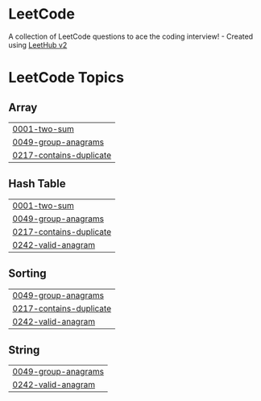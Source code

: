 # LeetCode
A collection of LeetCode questions to ace the coding interview! - Created using [LeetHub v2](https://github.com/arunbhardwaj/LeetHub-2.0)

<!---LeetCode Topics Start-->
# LeetCode Topics
## Array
|  |
| ------- |
| [0001-two-sum](https://github.com/lenia-z/LeetCode/tree/master/0001-two-sum) |
| [0049-group-anagrams](https://github.com/lenia-z/LeetCode/tree/master/0049-group-anagrams) |
| [0217-contains-duplicate](https://github.com/lenia-z/LeetCode/tree/master/0217-contains-duplicate) |
## Hash Table
|  |
| ------- |
| [0001-two-sum](https://github.com/lenia-z/LeetCode/tree/master/0001-two-sum) |
| [0049-group-anagrams](https://github.com/lenia-z/LeetCode/tree/master/0049-group-anagrams) |
| [0217-contains-duplicate](https://github.com/lenia-z/LeetCode/tree/master/0217-contains-duplicate) |
| [0242-valid-anagram](https://github.com/lenia-z/LeetCode/tree/master/0242-valid-anagram) |
## Sorting
|  |
| ------- |
| [0049-group-anagrams](https://github.com/lenia-z/LeetCode/tree/master/0049-group-anagrams) |
| [0217-contains-duplicate](https://github.com/lenia-z/LeetCode/tree/master/0217-contains-duplicate) |
| [0242-valid-anagram](https://github.com/lenia-z/LeetCode/tree/master/0242-valid-anagram) |
## String
|  |
| ------- |
| [0049-group-anagrams](https://github.com/lenia-z/LeetCode/tree/master/0049-group-anagrams) |
| [0242-valid-anagram](https://github.com/lenia-z/LeetCode/tree/master/0242-valid-anagram) |
<!---LeetCode Topics End-->
